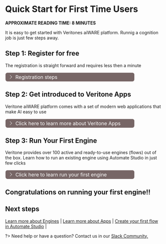 <!-- markdownlint-disable no-inline-html no-trailing-spaces blanks-around-headings heading-increment no-multiple-blanks-->

<style>
th { text-align:left; }
</style>

# Quick Start for First Time Users <!-- {docsify-ignore} -->

**APPROXIMATE READING TIME: 8 MINUTES**

It is easy to get started with Veritones aiWARE platform. Runnig a cognition job is just few steps away.


## Step 1: Register for free <!-- {docsify-ignore} -->

The registration is straight forward and requires less then a minute

<div class="collapse-accordion"><ul><li>
                <input type="checkbox" id="list-item-1">
                <label for="list-item-1"><span class="expandText">Registration steps</span><span class="collapseText">Click here to close this section.</span></label>
                <ul>
                    <li class="inner-content">

1. If you still haven't done so, go ahead and follow this [registration link](https://www.veritone.com/onboarding/#/signUp?type=developer)

2. After creating an account, you will receive an email from the **Veritone Team**

3. Confirm your account by clicking the **CONFIRM ACCOUNT** button, using the link.

4. Choose your password 

5. Congratulations! You are in!
</li>                  
</ul>
</li>          
</ul>
</div>

## Step 2: Get introduced to Veritone Apps <!-- {docsify-ignore} -->

Veritone aiWARE platform comes with a set of modern web applications that make AI easy to use

<div class="collapse-accordion"><ul><li>
                <input type="checkbox" id="list-item-2">
                <label for="list-item-2"><span class="expandText">Click here to learn more about Veritone Apps </span><span class="collapseText">Click here to close this section.</span></label>
                <ul>
                    <li class="inner-content">
     

**Veritone Apps** can be found in the Applications menu on the left side of your screen (3rd from the left)

Below, we will present the most frequently used applications:

### ADMIN

> Visit [admin.veritone.com](https://admin.veritone.com/)

Using the **Admin App** it is easy to manage your organization details, edit profile, add, edit, or remove users, grant permissions, generate API keys and manage your billing info.


### DEVELOPER APP

> Visit [developer.veritone.com](https://developer.veritone.com/)

Just like the name says, this is the development platform where you can build your own costum engines, schemas, adapters, or even create your own applications.


In the next sections we will learn how to run an existig engine in few simple steps.


### AUTOMATE STUDIO

> Visit [automate.veritone.com](https://automate.veritone.com/)

Veritone **Automate Studio** is a low-code workflow designer that empowers technical and business teams to tap into a full-stack AI architecture to design and deploy AI-powered business processes at scale in days, not months. Leverage an intuitive drag-and-drop UI to easily create advanced business logic on a digital canvas, without the need for in-depth coding skills or AI expertise. Automate Studio enables intelligent process automation (IPA) and workflow enrichment across both new and existing systems and applications.

?>Learn how to use Automate Studio and build your first flow by visitin the [Automate Studio](/automate-studio/) section


</li>                  
</ul>
</li>          
</ul>
</div>

## Step 3: Run Your First Engine <!-- {docsify-ignore} -->

Veritone provides over 100 active and ready-to-use engines (flows) out of the box. Learn how to run an existing engine using Automate Studio in just few clicks

<div class="collapse-accordion"><ul><li>
                <input type="checkbox" id="list-item-3">
                <label for="list-item-3"><span class="expandText">Click here to learn run your first engine</span><span class="collapseText">Click here to close this section.</span></label>
                <ul>
                    <li class="inner-content">
                    

1. From the Apps menu select the Automate Studio app. It will open in a new tab.

2. Click on the **Add New** button and select *New From Template*

3. Type "Starter Flow: Object Detection" in the search bar

4. Select the flow by clicking on it and then click on the **Create Flow From Template** button

5. Once the flow (engine) is open, click on the **Deploy** button in the headbar.

6. Locate the "aiware-in" node ( the first node in the flow from left to right ) and click on the blue square button on the left side of the node.

7. The flow is now running. Once done, open the *Application Menu* once again and choose the **Data Center** app

8. Under *Streams -> Files* locate and click on the video-like file. That's the video that has been processed. Next, in the same card, click on the long bold number ( this number is the ID of the temporal data object - TDO ). 

9. The result of the engine process is now open. By clicking on each and one of the tabs, we are able to see the frame of the video where the object was detected

10. Cool, isn't it? 


</li>                  
</ul>
</li>          
</ul>
</div>


</li>                  
</ul>
</li>          
</ul>
</div>

## Congratulations on running your first engine!! <!-- {docsify-ignore} -->


## Next steps <!-- {docsify-ignore} -->

[Learn more about Engines](/developer/engines/getting-started/) | 
[Learn more about Apps](/developer/applications/app-tutorial/) |
[Create your first flow in Automate Studio](/automate-studio/getting-started/README) | 

?> Need help or have a question? Contact us in our [Slack Community.](http://veritonedev.slack.com/)

<style>
label {
        color: #fff;
    }
    
    .markdown-section code {
        border-radius: 2px;
        color: #322;
        font-size: .8rem;
        margin: 0 2px;
        padding: 3px 5px;
        white-space: pre-wrap;
    }
    
    .collapse-accordion { width:83%; }

    .collapse-accordion ul {
        list-style: none;
        margin: 0;
        padding: 0;
    }

    .collapse-accordion label {
        display: block;
        cursor: pointer;
        padding: 4px 32px;
        border: 1px solid #fff;
        border-radius: 7px;
        border-bottom: none;
        background-color: #766;
        position: relative;
    }

    .collapse-accordion label:hover {
        background: #999;
    }

    .collapse-accordion label:after {
        content: "";
        position: absolute;
        width: 8px;
        height: 8px;
        text-indent: -9999px;
        border-top: 1px solid #f2f2f2;
        border-left: 1px solid #f2f2f2;
        -webkit-transition: all .3s ease-in-out;
        transition: all .3s ease-in-out;
        text-decoration: none;
        color: transparent;
        -webkit-user-select: none;
        -moz-user-select: none;
        -ms-user-select: none;
        user-select: none;
        transform: rotate(135deg);
        left: 10px;
        top: 50%;
        margin-top: -5px;
    }

    .collapse-accordion input[type="checkbox"]:checked+label:after {
        transform: rotate(-135deg);
        top: 20px;
    }

    .collapse-accordion input[type="radio"]:checked+label:after {
        transform: rotate(-135deg);
        top: 20px;
    }

    .collapse-accordion label.last {
        border-bottom: 1px solid #fff;
    }

    .collapse-accordion ul ul li {
        padding: 10px;
    }

    .inner-content p{
        font-size: 18px;
    }
    .inner-content *{
        font-size: 18px;
    }


    .collapse-accordion input[type="checkBox"] {
        position: absolute;
        left: -9999px;
    }
    
    .collapse-accordion input[type="radio"] {
        position: absolute;
        left: -9999px;
    }

    .collapse-accordion input[type="checkBox"]~ul {
        height: 0;
        transform: scaleY(0);
      transition: transform .2s ease-out;
    }
    
    .collapse-accordion input[type="radio"]~ul {
        height: 0;
        transform: scaleY(0);
        transition: transform .5s ease-out;
    }

    .collapse-accordion input[type="checkBox"]:checked~ul {
        height: 100%;
        transform-origin: top;
        transition: transform .5s ease-out;
        transform: scaleY(1);
    }

   .collapse-accordion input[type="radio"]:checked~ul {
        height: 100%;
        transform-origin: top;
        transition: transform .2s ease-out;
        transform: scaleY(1);
    }

    .collapse-accordion input[type="checkBox"]:checked+label {
        background:#bda0a0;
        border-bottom: 1px solid #fff;
    }

    .collapse-accordion input[type="radio"]:checked+label {
        background: red;
        border-bottom: 1px solid #fff;
    }

    .collapse-accordion input[type="checkbox"]:checked+label .collapseText {
        display: block;
    }

   .collapse-accordion input[type="radio"]:checked+label .collapseText {
        display: block;
    }

    .collapse-accordion input[type="checkbox"]:checked+label .expandText {
        display: none;
    }

.collapse-accordion input[type="radio"]:checked+label .expandText {
        display: none;
    }

    .collapseText {
        display: none;
    }

.info {
  margin-top: 50px;
color: #000;
  font-size: 24px;
}
.info span {
  color: red;
}

li {
    font-size: 16px;
}
</style>